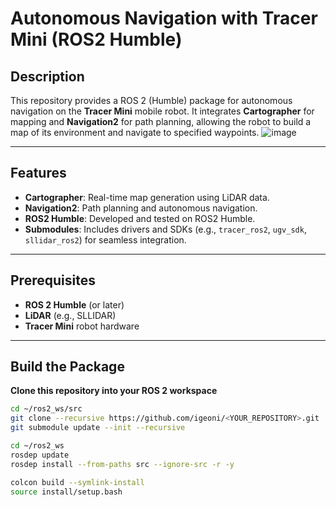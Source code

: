 # Autonomous Navigation with Tracer Mini (ROS2 Humble)

## Description
This repository provides a ROS 2 (Humble) package for autonomous navigation on the **Tracer Mini** mobile robot. It integrates **Cartographer** for mapping and **Navigation2** for path planning, allowing the robot to build a map of its environment and navigate to specified waypoints.
![image](https://github.com/user-attachments/assets/b396cb08-2732-4f77-b278-88389f739383)

---

## Features
- **Cartographer**: Real-time map generation using LiDAR data.  
- **Navigation2**: Path planning and autonomous navigation.  
- **ROS2 Humble**: Developed and tested on ROS2 Humble.  
- **Submodules**: Includes drivers and SDKs (e.g., `tracer_ros2`, `ugv_sdk`, `sllidar_ros2`) for seamless integration.

---

## Prerequisites
- **ROS 2 Humble** (or later)  
- **LiDAR** (e.g., SLLIDAR)  
- **Tracer Mini** robot hardware  


---

## Build the Package

**Clone this repository into your ROS 2 workspace**
   ```bash
   cd ~/ros2_ws/src
   git clone --recursive https://github.com/igeoni/<YOUR_REPOSITORY>.git
   git submodule update --init --recursive

   cd ~/ros2_ws
   rosdep update
   rosdep install --from-paths src --ignore-src -r -y

   colcon build --symlink-install
   source install/setup.bash



